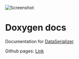 ![Screenshot](https://cdn.discordapp.com/attachments/1026083841791754250/1275036436273565800/image.png?ex=66c46db7&is=66c31c37&hm=64c29cfcc2193cdacd67063f7bafaea1403e99b599fac4d8acbf0c549646eafa&)
# Doxygen docs
Documentation for [DataSerializer](https://github.com/ArtemIyX/DataSerializerUnreal)

Github pages: [Link](https://artemiyx.github.io/DataSerializerUnrealDoc/annotated.html)
